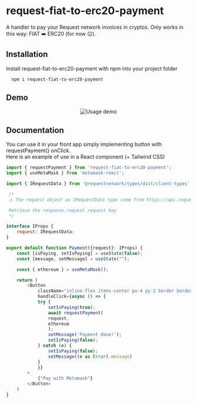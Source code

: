 # request-fiat-to-erc20-payment

A handler to pay your Request network invoices in cryptos. Only works in this way: FIAT ➡️ ERC20 (for now 😉).

## Installation

Install request-fiat-to-erc20-payment with npm into your project folder

```bash
  npm i request-fiat-to-erc20-payment
```

## Demo

<div style="text-align:center;">

![Usage demo](https://i.imgur.com/jME5F3s.gif)

</div>

## Documentation

You can use it in your front app simply implementing button with requestPayment() onClick.  
Here is an example of use in a React component (+ Tailwind CSS)

```js
import { requestPayment } from 'request-fiat-to-erc20-payment';
import { useMetaMask } from 'metamask-react';

import { IRequestData } from '@requestnetwork/types/dist/client-types';

 /*
 ⚠️ The request object as IRequestData type come from https://api.request.network/invoices/{requestId}?withRequest=true

 Retrieve the response.request.request key
 */

interface IProps {
    request: IRequestData;
}

export default function Payment({request}: IProps) {
    const [isPaying, setIsPaying] = useState(false);
    const [message, setMessage] = useState("");

    const { ethereum } = useMetaMask();

    return (
        <Button
            className="inline-flex items-center px-4 py-2 border border-transparent text-base font-medium rounded-md shadow-sm text-white bg-blue-sapphire hover:bg-indigo-dye focus:outline-none focus:ring-2 focus:ring-offset-2 focus:ring-blue-900"
            handleClick={async () => {
            try {
                setIsPaying(true);
                await requestPayment(
                request,
                ethereum
                );
                setMessage('Payment done!');
                setIsPaying(false);
            } catch (e) {
                setIsPaying(false);
                setMessage((e as Error).message)
            }
            }}
        >
            {"Pay with Metamask"}
        </Button>
    )
}

```

